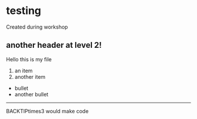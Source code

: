 # testing
Created during workshop

## another header at level 2!
Hello this is my file

1. an item
2. another item

* bullet
* another bullet

---------

BACKTIPtimes3 would make code


